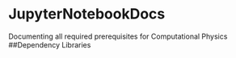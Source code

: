 # JupyterNotebookDocs
Documenting all required prerequisites for Computational Physics 
##Dependency Libraries
